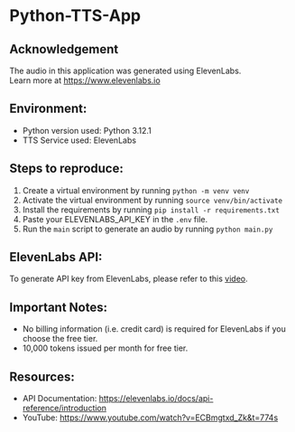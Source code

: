 # Python-TTS-App

## Acknowledgement
The audio in this application was generated using ElevenLabs.\
Learn more at https://www.elevenlabs.io

## Environment:
- Python version used: Python 3.12.1
- TTS Service used: ElevenLabs

## Steps to reproduce:
1. Create a virtual environment by running `python -m venv venv`
1. Activate the virtual environment by running `source venv/bin/activate`
1. Install the requirements by running `pip install -r requirements.txt`
1. Paste your ELEVENLABS_API_KEY in the `.env` file.
1. Run the `main` script to generate an audio by running `python main.py`

## ElevenLabs API:
To generate API key from ElevenLabs, please refer to this [video](https://www.youtube.com/watch?v=BqJyiNFE9pA).

## Important Notes:
- No billing information (i.e. credit card) is required for ElevenLabs if you choose the free tier.
- 10,000 tokens issued per month for free tier.

## Resources:
- API Documentation: https://elevenlabs.io/docs/api-reference/introduction
- YouTube: https://www.youtube.com/watch?v=ECBmgtxd_Zk&t=774s
